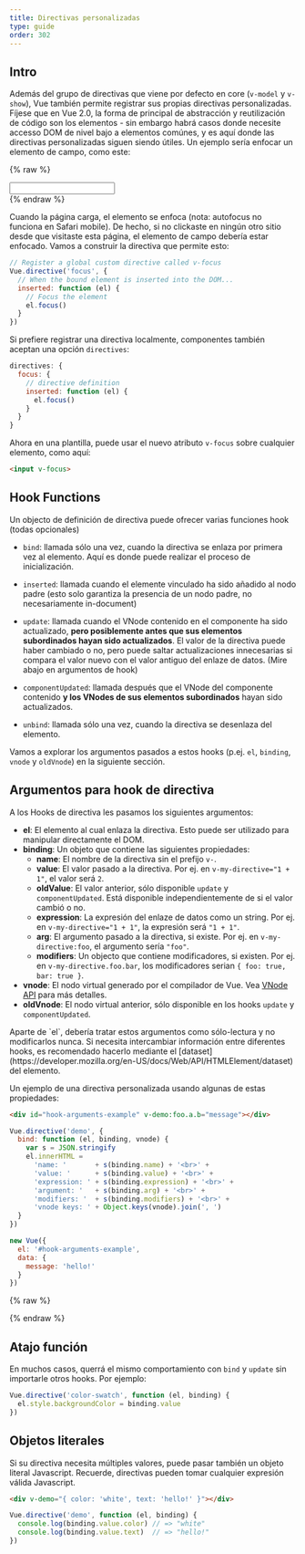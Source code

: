 ```yaml
---
title: Directivas personalizadas
type: guide
order: 302
---
```


## Intro

Además del grupo de directivas que viene por defecto en core (`v-model` y `v-show`), Vue también permite registrar sus propias directivas personalizadas. Fíjese que en Vue 2.0, la forma de principal de abstracción y reutilización de código son los elementos - sin embargo habrá casos donde necesite accesso DOM de nivel bajo a elementos comúnes, y es aquí donde las directivas personalizadas siguen siendo útiles. Un ejemplo sería enfocar un elemento de campo, como este:

{% raw %}
<div id="simplest-directive-example" class="demo">
  <input v-focus>
</div>
<script>
Vue.directive('focus', {
  inserted: function (el) {
    el.focus()
  }
})
new Vue({
  el: '#simplest-directive-example'
})
</script>
{% endraw %}

Cuando la página carga, el elemento se enfoca (nota: autofocus no funciona en Safari mobile). De hecho, si no clickaste en ningún otro sitio desde que visitaste esta página, el elemento de campo debería estar enfocado. Vamos a construir la directiva que permite esto:

``` js
// Register a global custom directive called v-focus
Vue.directive('focus', {
  // When the bound element is inserted into the DOM...
  inserted: function (el) {
    // Focus the element
    el.focus()
  }
})
```

Si prefiere registrar una directiva localmente, componentes también aceptan una opción `directives`:

``` js
directives: {
  focus: {
    // directive definition
    inserted: function (el) {
      el.focus()
    }
  }
}
```

Ahora en una plantilla, puede usar el nuevo atributo `v-focus` sobre cualquier elemento, como aquí:

``` html
<input v-focus>
```

## Hook Functions

Un objecto de definición de directiva puede ofrecer varias funciones hook (todas opcionales)

- `bind`: llamada sólo una vez, cuando la directiva se enlaza por primera vez al elemento. Aquí es donde puede realizar el proceso de inicialización.

- `inserted`: llamada cuando el elemente vinculado ha sido añadido al nodo padre (esto solo garantiza la presencia de un nodo padre, no necesariamente in-document)

- `update`: llamada cuando el VNode contenido en el componente ha sido actualizado, __pero posiblemente antes que sus elementos subordinados hayan sido actualizados__. El valor de la directiva puede haber cambiado o no, pero puede saltar actualizaciones innecesarias si compara el valor nuevo con el valor antiguo del enlaze de datos. (Mire abajo en argumentos de hook)

- `componentUpdated`: llamada después que el VNode del componente contenido __y los VNodes de sus elementos subordinados__ hayan sido actualizados.

- `unbind`: llamada sólo una vez, cuando la directiva se desenlaza del elemento.

Vamos a explorar los argumentos pasados a estos hooks (p.ej. `el`, `binding`, `vnode` y `oldVnode`) en la siguiente sección.  

## Argumentos para hook de directiva

A los Hooks de directiva les pasamos los siguientes argumentos: 

- **el**: El elemento al cual enlaza la directiva. Esto puede ser utilizado para manipular directamente el DOM.
- **binding**: Un objeto que contiene las siguientes propiedades:
  - **name**: El nombre de la directiva sin el prefijo `v-`.
  - **value**: El valor pasado a la directiva. Por ej. en `v-my-directive="1 + 1"`, el valor será `2`.
  - **oldValue**: El valor anterior, sólo disponible `update` y `componentUpdated`. Está disponible independientemente de si el valor cambió o no.
  - **expression**: La expresión del enlaze de datos como un string. Por ej. en `v-my-directive="1 + 1"`, la expresión será `"1 + 1"`.
  - **arg**: El argumento pasado a la directiva, si existe. Por ej. en `v-my-directive:foo`, el argumento sería `"foo"`.
  - **modifiers**: Un objecto que contiene modificadores, si existen. Por ej. en `v-my-directive.foo.bar`, los modificadores serian `{ foo: true, bar: true }`.
- **vnode**: El nodo virtual generado por el compilador de Vue. Vea [VNode API](../api/#VNode-Interface) para más detalles.
- **oldVnode**: El nodo virtual anterior, sólo disponible en los hooks `update` y `componentUpdated`.

<p class="tip">Aparte de `el`, debería tratar estos argumentos como sólo-lectura y no modificarlos nunca. Si necesita intercambiar información entre diferentes hooks, es recomendado hacerlo mediante el [dataset](https://developer.mozilla.org/en-US/docs/Web/API/HTMLElement/dataset) del elemento.</p>

Un ejemplo de una directiva personalizada usando algunas de estas propiedades:

``` html
<div id="hook-arguments-example" v-demo:foo.a.b="message"></div>
```

``` js
Vue.directive('demo', {
  bind: function (el, binding, vnode) {
    var s = JSON.stringify
    el.innerHTML =
      'name: '       + s(binding.name) + '<br>' +
      'value: '      + s(binding.value) + '<br>' +
      'expression: ' + s(binding.expression) + '<br>' +
      'argument: '   + s(binding.arg) + '<br>' +
      'modifiers: '  + s(binding.modifiers) + '<br>' +
      'vnode keys: ' + Object.keys(vnode).join(', ')
  }
})

new Vue({
  el: '#hook-arguments-example',
  data: {
    message: 'hello!'
  }
})
```

{% raw %}
<div id="hook-arguments-example" v-demo:foo.a.b="message" class="demo"></div>
<script>
Vue.directive('demo', {
  bind: function (el, binding, vnode) {
    var s = JSON.stringify
    el.innerHTML =
      'name: '       + s(binding.name) + '<br>' +
      'value: '      + s(binding.value) + '<br>' +
      'expression: ' + s(binding.expression) + '<br>' +
      'argument: '   + s(binding.arg) + '<br>' +
      'modifiers: '  + s(binding.modifiers) + '<br>' +
      'vnode keys: ' + Object.keys(vnode).join(', ')
  }
})
new Vue({
  el: '#hook-arguments-example',
  data: {
    message: 'hello!'
  }
})
</script>
{% endraw %}

## Atajo función

En muchos casos, querrá el mismo comportamiento con `bind` y `update` sin importarle otros hooks. Por ejemplo:

``` js
Vue.directive('color-swatch', function (el, binding) {
  el.style.backgroundColor = binding.value
})
```

## Objetos literales

Si su directiva necesita múltiples valores, puede pasar también un objeto literal Javascript. Recuerde, directivas pueden tomar cualquier expresión válida Javascript.

``` html
<div v-demo="{ color: 'white', text: 'hello!' }"></div>
```

``` js
Vue.directive('demo', function (el, binding) {
  console.log(binding.value.color) // => "white"
  console.log(binding.value.text)  // => "hello!"
})
```
